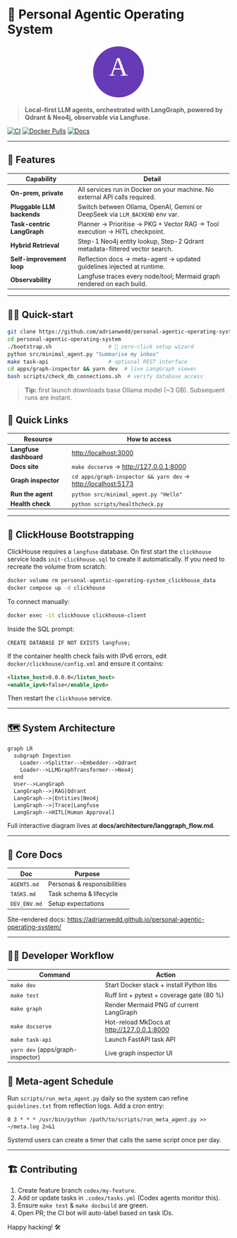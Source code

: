 # 🧩 Personal Agentic Operating System
<p align="center">
  <img src="docs/_assets/logo.svg" width="120" alt="PAOS logo"/>
</p>

> **Local-first LLM agents, orchestrated with LangGraph, powered by Qdrant & Neo4j, observable via Langfuse.**

[![CI](https://github.com/adrianwedd/personal-agentic-operating-system/actions/workflows/ci.yml/badge.svg)](./actions/workflows/ci.yml)
[![Docker Pulls](https://img.shields.io/docker/pulls/agentos/core?logo=docker)](https://github.com/users/adrianwedd/packages)
[![Docs](https://img.shields.io/badge/docs-latest-success?logo=readthedocs)](https://adrianwedd.github.io/personal-agentic-operating-system/)

---

## 🚀 Features

| Capability | Detail |
|------------|--------|
| **On-prem, private** | All services run in Docker on your machine. No external API calls required. |
| **Pluggable LLM backends** | Switch between Ollama, OpenAI, Gemini or DeepSeek via `LLM_BACKEND` env var. |
| **Task-centric LangGraph** | Planner → Prioritise → PKG + Vector RAG → Tool execution → HITL checkpoint. |
| **Hybrid Retrieval** | Step-1 Neo4j entity lookup, Step-2 Qdrant metadata-filtered vector search. |
| **Self-improvement loop** | Reflection docs → meta-agent → updated guidelines injected at runtime. |
| **Observability** | Langfuse traces every node/tool; Mermaid graph rendered on each build. |

---

## 🏃‍♂️ Quick-start

```bash
git clone https://github.com/adrianwedd/personal-agentic-operating-system.git
cd personal-agentic-operating-system
./bootstrap.sh                  # 🚀 zero-click setup wizard
python src/minimal_agent.py "Summarise my inbox"
make task-api                   # optional REST interface
cd apps/graph-inspector && yarn dev  # live LangGraph viewer
bash scripts/check_db_connections.sh  # verify database access
```

> **Tip:** first launch downloads base Ollama model (~3 GB). Subsequent runs are instant.

## 🔗 Quick Links

| Resource | How to access |
|----------|---------------|
| **Langfuse dashboard** | <http://localhost:3000> |
| **Docs site** | `make docserve` → <http://127.0.0.1:8000> |
| **Graph inspector** | `cd apps/graph-inspector && yarn dev` → <http://localhost:5173> |
| **Run the agent** | `python src/minimal_agent.py "Hello"` |
| **Health check** | `python scripts/healthcheck.py` |

---

## 🧪 ClickHouse Bootstrapping

ClickHouse requires a `langfuse` database. On first start the `clickhouse` service
loads `init-clickhouse.sql` to create it automatically. If you need to recreate
the volume from scratch:

```bash
docker volume rm personal-agentic-operating-system_clickhouse_data
docker compose up -d clickhouse
```

To connect manually:

```bash
docker exec -it clickhouse clickhouse-client
```

Inside the SQL prompt:

```
CREATE DATABASE IF NOT EXISTS langfuse;
```

If the container health check fails with IPv6 errors, edit
`docker/clickhouse/config.xml` and ensure it contains:

```xml
<listen_host>0.0.0.0</listen_host>
<enable_ipv6>false</enable_ipv6>
```
Then restart the `clickhouse` service.

---

## 🗺 System Architecture

```mermaid
graph LR
  subgraph Ingestion
    Loader-->Splitter-->Embedder-->Qdrant
    Loader-->LLMGraphTransformer-->Neo4j
  end
  User-->LangGraph
  LangGraph-->|RAG|Qdrant
  LangGraph-->|Entities|Neo4j
  LangGraph-->|Trace|Langfuse
  LangGraph-->HITL[Human Approval]
```

Full interactive diagram lives at **docs/architecture/langgraph_flow.md**.

---

## 📑 Core Docs

| Doc | Purpose |
|-----|---------|
| `AGENTS.md` | Personas & responsibilities |
| `TASKS.md`  | Task schema & lifecycle |
| `DEV_ENV.md`| Setup expectations |

Site-rendered docs: <https://adrianwedd.github.io/personal-agentic-operating-system/>

---

## 🧑‍💻 Developer Workflow

| Command | Action |
|---------|--------|
| `make dev` | Start Docker stack + install Python libs |
| `make test`| Ruff lint + pytest + coverage gate (80 %) |
| `make graph`| Render Mermaid PNG of current LangGraph |
| `make docserve`| Hot-reload MkDocs at <http://127.0.0.1:8000> |
| `make task-api`| Launch FastAPI task API |
| `yarn dev` (apps/graph-inspector)| Live graph inspector UI |

## 🔄 Meta-agent Schedule

Run `scripts/run_meta_agent.py` daily so the system can refine
`guidelines.txt` from reflection logs. Add a cron entry:

```cron
0 3 * * * /usr/bin/python /path/to/scripts/run_meta_agent.py >> ~/meta.log 2>&1
```

Systemd users can create a timer that calls the same script once per day.

---

## 🏗 Contributing

1. Create feature branch `codex/my-feature`.  
2. Add or update tasks in `.codex/tasks.yml` (Codex agents monitor this).  
3. Ensure `make test` & `make docbuild` are green.  
4. Open PR; the CI bot will auto-label based on task IDs.  

Happy hacking! 🛠

